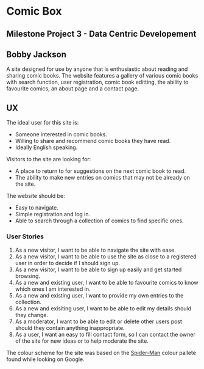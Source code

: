 # Comic Box

## Milestone Project 3 - Data Centric Developement

## Bobby Jackson

A site designed for use by anyone that is enthusiastic about reading and sharing comic books.
The website features a gallery of various comic books with search function, user registration, comic book editting,
the ability to favourite comics, an about page and a contact page.

## UX

The ideal user for this site is:
- Someone interested in comic books.
- Willing to share and recommend comic books they have read.
- Ideally English speaking.

Visitors to the site are looking for:
- A place to return to for suggestions on the next comic book to read.
- The ability to make new entries on comics that may not be already on the site.

The website should be:
- Easy to navigate.
- Simple registration and log in.
- Able to search through a collection of comics to find specific ones.

### User Stories

1. As a new visitor, I want to be able to navigate the site with ease.
2. As a new visitor, I want to be able to use the site as close to a registered user in order to decide if I should sign up.
3. As a new visitor, I want to be able to sign up easily and get started browsing.
4. As a new and existing user, I want to be able to favourite comics to know which ones I am interested in.
5. As a new and existing user, I want to provide my own entries to the collection.
6. As a new and exisiting user, I want to be able to edit my details should they change.
7. As a moderator, I want to be able to edit or delete other users post should they contain anything inappropriate.
8. As a user, I want an easy to fill contact form, so I can contact the owner of the site for new ideas or to help moderate the site.

The colour scheme for the site was based on the [Spider-Man](https://www.behance.net/gallery/18419415/Comic-Books-Color-Palettes) colour 
pallete found while looking on Google.
